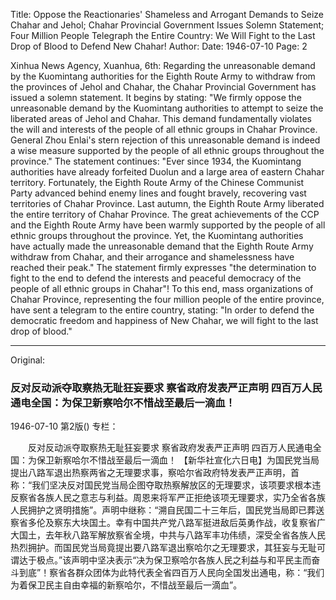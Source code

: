 Title: Oppose the Reactionaries' Shameless and Arrogant Demands to Seize Chahar and Jehol; Chahar Provincial Government Issues Solemn Statement; Four Million People Telegraph the Entire Country: We Will Fight to the Last Drop of Blood to Defend New Chahar!
Author:
Date: 1946-07-10
Page: 2

Xinhua News Agency, Xuanhua, 6th: Regarding the unreasonable demand by the Kuomintang authorities for the Eighth Route Army to withdraw from the provinces of Jehol and Chahar, the Chahar Provincial Government has issued a solemn statement. It begins by stating: "We firmly oppose the unreasonable demand by the Kuomintang authorities to attempt to seize the liberated areas of Jehol and Chahar. This demand fundamentally violates the will and interests of the people of all ethnic groups in Chahar Province. General Zhou Enlai's stern rejection of this unreasonable demand is indeed a wise measure supported by the people of all ethnic groups throughout the province." The statement continues: "Ever since 1934, the Kuomintang authorities have already forfeited Duolun and a large area of eastern Chahar territory. Fortunately, the Eighth Route Army of the Chinese Communist Party advanced behind enemy lines and fought bravely, recovering vast territories of Chahar Province. Last autumn, the Eighth Route Army liberated the entire territory of Chahar Province. The great achievements of the CCP and the Eighth Route Army have been warmly supported by the people of all ethnic groups throughout the province. Yet, the Kuomintang authorities have actually made the unreasonable demand that the Eighth Route Army withdraw from Chahar, and their arrogance and shamelessness have reached their peak." The statement firmly expresses "the determination to fight to the end to defend the interests and peaceful democracy of the people of all ethnic groups in Chahar"! To this end, mass organizations of Chahar Province, representing the four million people of the entire province, have sent a telegram to the entire country, stating: "In order to defend the democratic freedom and happiness of New Chahar, we will fight to the last drop of blood."



<hr /> 

Original: 


### 反对反动派夺取察热无耻狂妄要求  察省政府发表严正声明  四百万人民通电全国：为保卫新察哈尔不惜战至最后一滴血！

1946-07-10
第2版()
专栏：

　　反对反动派夺取察热无耻狂妄要求
    察省政府发表严正声明
    四百万人民通电全国：为保卫新察哈尔不惜战至最后一滴血！
    【新华社宣化六日电】为国民党当局提出八路军退出热察两省之无理要求事，察哈尔省政府特发表严正声明，首称：“我们坚决反对国民党当局企图夺取热察解放区的无理要求，该项要求根本违反察省各族人民之意志与利益。周恩来将军严正拒绝该项无理要求，实乃全省各族人民拥护之贤明措施”。声明中继称：“溯自民国二十三年后，国民党当局即已葬送察省多伦及察东大块国土。幸有中国共产党八路军挺进敌后英勇作战，收复察省广大国土，去年秋八路军解放察省全境，中共与八路军丰功伟绩，深受全省各族人民热烈拥护。而国民党当局竟提出要八路军退出察哈尔之无理要求，其狂妄与无耻可谓达于极点。”该声明中坚决表示“决为保卫察哈尔各族人民之利益与和平民主而奋斗到底”！察省各群众团体为此特代表全省四百万人民向全国发出通电，称：“我们为着保卫民主自由幸福的新察哈尔，不惜战至最后一滴血”。
